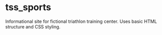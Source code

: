 # tss_sports
Informational site for fictional triathlon training center. Uses basic HTML structure and CSS styling.
